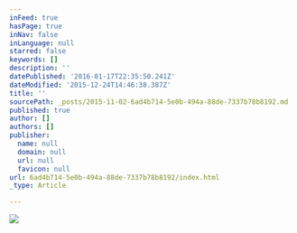 ```yaml
---
inFeed: true
hasPage: true
inNav: false
inLanguage: null
starred: false
keywords: []
description: ''
datePublished: '2016-01-17T22:35:50.241Z'
dateModified: '2015-12-24T14:46:38.387Z'
title: ''
sourcePath: _posts/2015-11-02-6ad4b714-5e0b-494a-88de-7337b78b8192.md
published: true
author: []
authors: []
publisher:
  name: null
  domain: null
  url: null
  favicon: null
url: 6ad4b714-5e0b-494a-88de-7337b78b8192/index.html
_type: Article

---
```

![](https://s3-us-west-2.amazonaws.com/the-grid-img/p/e591a5d72fb54b2f07a7b8cb9ecefb00033e830b.jpg)